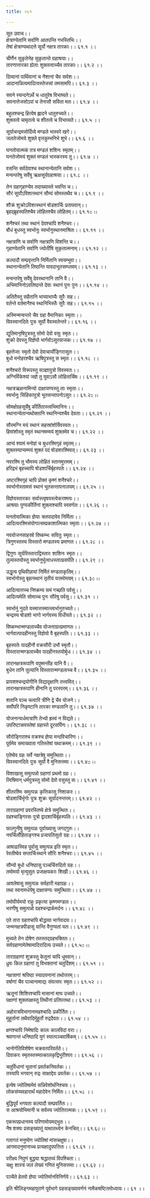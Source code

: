 ```yaml
---
title: ०६१

---
```

सूत उवाच।।  
क्षेत्राण्येतानि सर्वाणि आतपन्ति गभस्तिभिः।।  
तेषां क्षेत्राण्यथादत्ते सूर्यो नक्षत्र तारकाः।। ६१.१ ।।  
  
चीर्णेन सुकृतेनेह सुकृतान्ते ग्रहाश्रयाः।।  
तारणात्तारका ह्येताः शुक्लत्वाच्चैव तारकाः।। ६१.२ ।।  
  
दिव्यानां पार्थिवानां च नैशानां चैव सर्वशः।।  
आदानान्नित्यमादित्यस्तेजसां तमसामपि।। ६१.३ ।।  
  
सवने स्यन्दनेऽर्थे च धातुरेष विभाष्यते।।  
सवनात्तेजसोऽपां च तेनासौ सविता मतः।। ६१.४ ।।  
  
बहुलश्चन्द्र हित्येष ह्लादने धातुरुच्यते।।  
शुक्लत्वे चामृतत्वे च शीतत्वे च विभाव्यते।। ६१.५ ।।  
  
सूर्याचन्द्रमसोर्दिव्ये मण्डले भास्वरे खगे।।  
जलतेजोमये शुक्ले वृत्तकुम्भनिभे शुभे।। ६१.६ ।।  
  
घनतोयात्मकं तत्र मण्डलं शशिनः स्मृतम्।।  
घनतेजोमयं शुक्लं मण्डलं भास्करस्य तु।। ६१.७ ।।  
  
वसन्ति सर्वदेवाश्च स्थानान्येतानि सर्वशः।।  
मन्वन्तरेषु सर्वेषु ऋक्षसूर्यग्रहाश्रयाः।। ६१.८ ।।  
  
तेन ग्रहागृहाण्येव तदाख्यास्ते भवन्ति च।।  
सौरं सूर्योऽविशत्स्थानं सौम्यं सोमस्तथैव च।। ६१.९ ।।  
  
शौक्रं शुक्रोऽविशत्स्थानं षोडशार्चिः प्रतापवान्।।  
बृहद्ब्रृहस्पतिश्चैव लोहितश्चैव लोहितम्।। ६१.१೦ ।।  
  
शनैश्चरं तथा स्थानं देवश्चापि शनैश्चरः।।  
बौधं बुधस्तु स्वर्भानुः स्वर्भानुस्थानमाश्रितः।। ६१.११ ।।  
  
नक्षत्राणि च सर्वाणि नक्षत्राणि विशन्ति च।।  
गृहाण्येतानि सर्वाणि ज्योतींषि सुकृतात्मनाम्।। ६१.१२ ।।  
  
कल्पादौ सम्प्रवृत्तानि निर्मितानि स्वयम्भुवा।।  
स्थानान्येतानि तिष्ठन्ति यावदाभूतसम्प्लवम्।। ६१.१३ ।।  
  
मन्वन्तरेषु सर्वेषु देवस्थानानि तानि वै।।  
अभिमानिनोऽवतिष्ठन्ते देवाः स्थानं पुनः पुनः।। ६१.१४ ।।  
  
अतितैस्तु सहैतानि भाव्याभाव्यैः सुरैः सह।।  
वर्तन्ते वर्तमानैश्च स्थानिभिस्तैः सुरैः सह।। ६१.१५ ।।  
  
अस्मिन्मन्वन्तरे चैव ग्रहा वैमानिकाः स्मृताः।।  
विवस्वानदितेः पुत्रः सूर्यो वैवस्वतेन्तरे।। ६१.१६ ।।  
  
द्युतिमानृषिपुत्रस्तु सोमो देवो वसुः स्मृतः।।  
शुक्रो देवस्तु विज्ञेयो भार्गवोऽसुरयाजकः।। ६१.१७ ।।  
  
बृहत्तेजाः स्मृतो देवो देवाचार्योङ्गिरासुतः।।  
बुधो मनोहरश्चैव ऋषिपुत्रस्तु स स्मृतः।। ६१.१८ ।।  
  
शनैश्चरो विरूपस्तु सञ्ज्ञापुत्रो विवस्वतः।।  
अग्निर्विकेश्यां जज्ञे तु युवाऽसौ लोहितार्चिषः।। ६१.१९ ।।  
  
नक्षत्रऋक्षनामिन्यो दाक्षायण्यस्तु ताः स्मृताः।।  
स्वर्भानुः सिंहिकापुत्रो भूतसन्तापनोऽसुरः।। ६१.२೦ ।।  
  
सोमर्क्षग्रहसूर्येषु कीर्तितास्त्वभिमानिनः।।  
स्थानान्येतान्यथोक्तानि स्थानिन्यश्चैव देवताः।। ६१.२१ ।।  
  
सौरमग्नि मयं स्थानं सहस्रांशोर्विवस्वतः।।  
हिमांशोस्तु स्मृतं स्थानमम्मयं शुक्लमेव च।। ६१.२२ ।।  
  
आप्यं श्यामं मनोज्ञं च बुधरश्मिगृहं स्मृतम्।।  
शुक्लस्याप्यम्मयं शुक्लं पदं षोडशरश्मिवत्।। ६१.२३ ।।  
  
नवरश्मि तु भौमस्य लोहितं स्तानमुत्तमम्।।  
हरिद्रभं बृहच्चापि षोडशार्चिर्बृहस्पतेः।। ६१.२४ ।।  
  
अष्टरश्मिगृहं चापि प्रोक्तं कृष्णं शनैश्चरे।।  
स्वर्भानोस्तामसं स्थानं भूतसन्तापनालयम्।। ६१.२५ ।।  
  
विज्ञेयस्तारकाः सर्वास्त्वृषयस्त्वेकरश्मयः।।  
आश्रयाः पुण्यकीर्तिनां शुक्लाश्चापि स्ववर्णतः।। ६१.२६ ।।  
  
घनतोयात्मिका ज्ञेयाः क्लपादावेव निर्मिताः।।  
आदित्यरश्मिसंयोगात्सम्प्रकाशात्मिकाः स्मृताः।। ६१.२७ ।।  
  
नवयोजनसाहस्रो विष्कम्भः सवितुः स्मृतः।।  
त्रिगुणस्तस्य विस्तारो मण्डलस्य प्रमाणतः।। ६१.२८ ।।  
  
द्विगुणः सूर्यविस्ताराद्विस्तारः शाशिनः स्मृतः।।  
तुल्यस्तयोस्तु स्वर्भानुर्भूत्वाधस्तात्प्रसर्पति।। ६१.२९ ।।  
  
उद्धृत्य पृथिवीछायां निर्मितं मण्डलाकृतिम्।।  
स्वर्भानोस्तु बृहत्स्थानं तृतीयं यत्तमोमयम्।। ६१.३೦ ।।  
  
आदित्यात्तच्च निष्क्रम्य समं गच्छति पर्वसु।।  
आदित्यमेति सोमाच्च पुनः सौरेषु पर्वसु।। ६१.३१ ।।  
  
स्वर्भानुं नुदते यस्मात्तस्मात्स्वर्भानुरुच्यते।।  
चन्द्रस्य षोडशो भागो भार्गवस्य विधीयते।। ६१.३२ ।।  
  
विष्कम्भान्मण्डलाच्चैव योजनाग्रात्प्रमाणतः।।  
भार्गवात्पादहीनस्तु विज्ञेयो वै बृहस्पतिः।। ६१.३३ ।।  
  
बृहस्पतेः पादहीनौ वक्रसौरी उभौ स्मृतौ।।  
विस्तारान्मण्डलाच्चैव पादहीनस्तयोर्बुधः।। ६१.३४ ।।  
  
तारानक्षत्ररूपाणि वपुष्मन्तीह यानि वै।।  
बुधेन तानि तुल्यानि विस्तारान्मण्डलाच्च वै।। ६१.३५ ।।  
  
प्रायशश्चन्द्रयोगीनि विद्यादृक्षाणि तत्त्ववित्।।  
तारानक्षत्ररूपाणि हीनानि तु परस्परम्।। ६१.३६ ।।  
  
शतानि पञ्च चत्वारि त्रीणि द्वे चैव योजने।।  
सर्वोपरि निकृष्टानि तारका मण्डलानि तु।। ६१.३७ ।।  
  
योजनान्यर्धमात्राणि तेभ्यो ह्रस्वं न विद्यते।।  
उपरिष्टात्त्रयस्तेषां ग्रहास्ते दूरसर्पिणः।। ६१.३८ ।।  
  
सौरोङ्गिराश्च वक्रश्च ज्ञेया मन्दविचारिणः।।  
पूर्वमेव समाख्याता गतिस्तेषां यथाक्रमम्।। ६१.३९ ।।  
  
एतेष्वेव ग्रहः सर्वे नक्षत्रेषु समुत्थिताः।।  
विवस्वानदितेः पुत्रः सूर्यो वै मुनिसत्तमाः।। ६१.४೦ ।।  
  
विशाखासु समुत्पन्नो ग्रहाणां प्रथमो ग्रहः।।  
त्विषिमान् धर्मपुत्रस्तु सोमो देवो वसुस्तु सः।। ६१.४१ ।।  
  
शीतरश्मिः समुत्पन्नः कृत्तिकासु निशाकरः।।  
षोडशार्चिर्भृगोः पुत्रः शुक्रः सूर्यादनन्तरम्।। ६१.४२ ।।  
  
ताराग्रहाणां प्रवरस्तिष्ये क्षेत्रे समुत्थितः।।  
ग्रहश्चाङ्गिरसः पुत्रो द्वादशार्चिर्बृहस्पतिः।। ६१.४३ ।।  
  
फाल्गुनीषु समुत्पन्नः पूर्वाख्यासु जगद्गुरुः।।  
नवर्चिर्लोहिताङ्गश्च प्रजापतिसुतो ग्रहः।। ६१.४४ ।।  
  
आषाढास्विह पूर्वासु समुत्पन्न इति स्मृतः।।  
रेवतीष्वेव सप्तार्चिःस्थाने सौरिः शनैश्चरः।। ६१.४५ ।।  
  
सौम्यो बुधो धनिष्ठासु पञ्चर्चिरुदितो ग्रहः।।  
तमोमयो मृत्युसुतः प्रजाक्षयकरः शिखी।। ६१.४६ ।।  
  
आश्लेषासु समुत्पन्नः सर्वहारी महाग्रहः।।  
तथा स्वनामधेयेषु दाक्षायण्यः समुत्थिताः।। ६१.४७ ।।  
  
तमोवीर्यमयो राहुः प्रकृत्या कृष्णमण्डलः।।  
भरणीषु समुत्पन्नो ग्रहश्चन्द्रार्कमर्दनः।। ६१.४८ ।।  
  
एते तारा ग्रहाश्चापि बोद्धव्या भार्गवादयः।।  
जन्मनक्षत्रपीडासु यान्ति वैगुण्यतां यतः।। ६१.४९ ।।  
  
मुच्यते तेन दोषेण ततस्तद्ग्रहभक्तितः।।  
सर्वग्रहाणामेतेषामादिरादित्य उच्यते।। ६१.५೦ ।।  
  
ताराग्रहाणां शुक्रस्तु केतूनां चापि धूमवान्।।  
ध्रुवः किल ग्रहाणां तु विभक्तानां चतुर्दिशम्।। ६१.५१ ।।  
  
नक्षत्राणां श्रपिष्ठा स्यादयनानां तथोत्तरम्।।  
वर्षाणां चैव पञ्चानामाद्यः संवत्सरः स्मृतः।। ६१.५२ ।।  
  
ऋतूनां शिशिरश्चापि मासानां माघ उच्यते।।  
पक्षाणां शुक्लपक्षस्तु तिथीनां प्रतिपत्तथा।। ६१.५३ ।।  
  
अहोरात्रविभागानामहश्चादिः प्रकीर्तितः।।  
मुहूर्तानां तथैवादिर्मुहूर्तो रुद्रदैवतः।। ६१.५४ ।।  
  
क्षणश्चापि निमेषादिः कालः कालविदां वराः।।  
श्रवणान्तं धनिष्ठादि युगं स्यात्पञ्चवार्षिकम्।। ६१.५५ ।।  
  
भानोर्गतिविशेषेण चक्रवत्परिवर्तते।।  
दिवाकरः स्मृतस्तस्मात्कालकृद्विभुरीश्वरः।। ६१.५६ ।।  
  
चतुर्विधानां भूतानां प्रवर्तकनिवर्तकः।।  
तस्यापि भगवान् रुद्रः साक्षाद्देवः प्रवर्तकः।। ६१.५७ ।।  
  
इत्येष ज्योतिषामेवं सन्निवेशोर्थनिश्चयः।।  
लोकसंव्यवहारार्थं महादेवेन निर्मितः।। ६१.५८ ।।  
  
बुद्धिपूर्वं भगवता कल्पादौ सम्प्रवर्तितः।।  
स आश्रयोभिमानी च सर्वस्य ज्योतिरात्मकः।। ६१.५९ ।।  
  
एकरूपप्रधानस्य परिणामोयमद्भुतः।।  
नैष शक्यः प्रसङ्ख्यातुं याथातथ्येन केनचित्।। ६१.६೦ ।।  
  
गतागतं मनुष्येण ज्योतिषां मांसचक्षुषा।।  
आगमादनुमानाच्च प्रत्यक्षादुपपत्तितः।। ६१.६१ ।।  
  
परीक्ष्य निपुणं बुद्ध्या श्रद्धातव्यं विपश्चिता।।  
चक्षुः शास्त्रं जलं लेख्यं गणितं मुनिसत्तमाः।। ६१.६२ ।।  
  
पञ्चैते हेतवो ज्ञेया ज्योतिर्मानविनिर्णये।। ६१.६३ ।।  
  
इति श्रीलिङ्गमहापुराणे पूर्वभागे ग्रहसङ्ख्यावर्णनं नामैकषष्टितमोध्यायः।। ६१ ।।